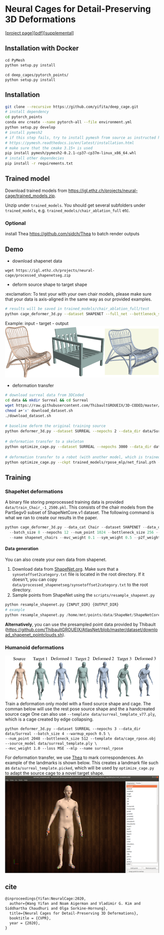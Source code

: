 # Neural Cages for Detail-Preserving 3D Deformations
[[project page][project-page]][[pdf][pdf]][[supplemental][supp-pdf]]

## Installation with Docker
```
cd PyMesh 
python setup.py install

cd deep_cages/pytorch_points/
python setup.py install

```
## Installation
```bash
git clone --recursive https://github.com/yifita/deep_cage.git
# install dependency
cd pytorch_points
conda env create --name pytorch-all --file environment.yml
python setup.py develop
# install pymesh2
# if this step fails, try to install pymesh from source as instructed here
# https://pymesh.readthedocs.io/en/latest/installation.html
# make sure that the cmake 3.15+ is used
pip install pymesh/pymesh2-0.2.1-cp37-cp37m-linux_x86_64.whl
# install other dependecies
pip install -r requirements.txt
```
## Trained model
Download trained models from https://igl.ethz.ch/projects/neural-cage/trained_models.zip.

Unzip under `trained_models`. You should get several subfolders under `trained_models`, e.g. `trained_models/chair_ablation_full` etc.

### Optional
install Thea https://github.com/sidch/Thea to batch render outputs

## Demo
- download shapenet data
```
wget https://igl.ethz.ch/projects/neural-cage/processed_shapenetseg.zip
```
- deform source shape to target shape
<p class="callout warning">:exclamation: To test your with your own chair models, please make sure that your data is axis-aligned in the same way as our provided examples. </p>

```bash
# results will be saved in trained_models/chair_ablation_full/test
python cage_deformer_3d.py --dataset SHAPENET --full_net --bottleneck_size 256 --n_fold 2 --ckpt trained_models/chair_ablation_full/net_final.pth --target_model data/shapenet_target/**/*.obj  --source_model data/elaborated_chairs/throne_no_base.obj data/elaborated_chairs/Chaise_longue_noir_House_Doctor.ply --subdir fancy_chairs --phase test --is_poly
```
Example: input - target - output
![chair-example](trained_models/chair_ablation_full/fancy_chairs/renders/montage/Chaise_longue_noir_House_Doctor-92373022868b812fe9aa238b4bc8322e_model.png)

- deformation transfer
```bash
# download surreal data from 3DCoded
cd data && mkdir Surreal && cd Surreal
wget https://raw.githubusercontent.com/ThibaultGROUEIX/3D-CODED/master/data/download_dataset.sh
chmod a+'x' download_dataset.sh
./download_dataset.sh

# baseline deform the original training source
python deformer_3d.py --dataset SURREAL --nepochs 2 --data_dir data/Surreal --batch_size 1 --num_point 6890 --bottleneck_size 1024 --template data/cage_tpose.ply --source_model data/surreal_template_tpose.ply  --ckpt trained_models/tpose_atlas_b1024/net_final.pth --phase test

# deformation transfer to a skeleton
python optimize_cage.py --dataset SURREAL --nepochs 3000 --data_dir data/Surreal --num_point 6890 --bottleneck_size 1024 --clap_weight 0.05 --template data/cage_tpose.ply --model data/fancy_humanoid/Skeleton/skeleton_tpose.obj --subdir skeleton --source_model data/surreal_template_tpose.ply --ckpt trained_model/tpose_atlas_b1024/net_final.pth --lr 0.005 --is_poly

# deformation transfer to a robot (with another model, which is trained using resting pose instead of the tpose)
python optimize_cage.py --ckpt trained_models/rpose_mlp/net_final.pth --nepochs 8000 --mlp --num_point 6890 --phase test --dataset SURREAL --data_dir data/Surreal --model data/fancy_humanoid/robot.obj --subdir robot --source_model data/surreal_template.ply --clap_weight 0.1 --lr 0.0005 --template data/surreal_template_v77.ply
```

## Training
### ShapeNet deformations
A binary file storing preprocessed training data is provided `data/train_Chair_-1_2500.pkl`. This consists of the chair models from the  PartSegv0 subset of ShapeNetCore.v1 dataset.
The following command is what we ran to create our results in the paper.
```python
python cage_deformer_3d.py --data_cat Chair --dataset SHAPENET --data_dir /kunal-data2/deep_cage/data \
  --batch_size 8 --nepochs 12 --num_point 1024 --bottleneck_size 256 --n_fold 2 --loss CD \
  --name shapenet_chairs --mvc_weight 0.1 --sym_weight 0.5 --p2f_weight 0.1 --snormal_weight 0.1 --full_net
```
#### Data generation
You can also create your own data from shapenet.

1. Download data from [ShapeNet.org](https://www.shapenet.org/). Make sure that a `synsetoffset2category.txt` file is located in the root directory. If it doesn't, you can copy `data/processed_shapenetseg/synsetoffset2category.txt` to the root directory.
2. Sample points from ShapeNet using the `scripts/resample_shapenet.py`
  ```python
  python resample_shapenet.py {INPUT_DIR} {OUTPUT_DIR}
  # example
  python resample_shapenet.py /home/mnt/points/data/ShapeNet/ShapeNetCore.v2/04530566 /home/mnt/points/data/ShapeNet/ShapeNetCore.v2.5000p/
  ```
**Alternatively**, you can use the presampled point data provided by Thibault (https://github.com/ThibaultGROUEIX/AtlasNet/blob/master/dataset/download_shapenet_pointclouds.sh).

### Humanoid deformations
![surreal_deform_test](trained_models/rpose_mlp/deform_test.png)
Train a deformation only model with a fixed source shape and cage.
The comman below will use the rest pose source shape and the a handcreated source cage
One can also use `--template data/surreal_template_v77.ply`, which is a cage created by edge collapsing.
```
python deformer_3d.py --dataset SURREAL --nepochs 3 --data_dir data/Surreal --batch_size 4 --warmup_epoch 0.5 \
--num_point 2048 --bottleneck_size 512 --template data/cage_rpose.obj --source_model data/surreal_template.ply \
--mvc_weight 1.0 --loss MSE --mlp --name surreal_rpose
```

For deformation transfer, we use [Thea](https://github.com/sidch/Thea) to mark correspondences. An example of the landmarks is shown below.
This creates a landmark file such as `data/surreal_template.picked`, which will be used by `optimize_cage.py` to adapt the source cage to a novel target shape.
![deformation_transfer_corres](trained_models/rpose_mlp/thea_corr_example.png)

[project-page]: https://yifita.github.io/publication/deep_cage/
[pdf]: https://igl.ethz.ch/projects/neural-cage/06035.pdf
[arxiv-pdf]: https://arxiv.org/pdf/1912.06395.pdf
[supp-pdf]: https://igl.ethz.ch/projects/neural-cage/06035-supp.pdf

## cite
```
@inproceedings{Yifan:NeuralCage:2020,
  author={Wang Yifan and Noam Aigerman and Vladimir G. Kim and Siddhartha Chaudhuri and Olga Sorkine-Hornung},
  title={Neural Cages for Detail-Preserving 3D Deformations},
  booktitle = {CVPR},
  year = {2020},
}
```

